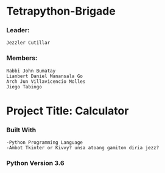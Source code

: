 # **Tetrapython-Brigade**

### **Leader:**
```
Jezzler Cutillar
```
### **Members:** 
```
Rabbi John Bumatay 
Lianbert Daniel Manansala Go 
Arch Jun Villavicencio Molles
Jiego Tabingo
```


# **Project Title: Calculator**

### Built With
```
-Python Programming Language
-Ambot Tkinter or Kivvy? unsa atoang gamiton diria jezz?
```
### **Python Version 3.6** 
